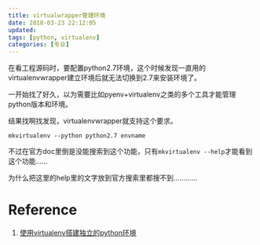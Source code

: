 ```yaml
---
title: virtualwrapper管理环境
date: 2018-03-23 22:12:05
updated:
tags: [python, virtualenv]
categories: [专业]
---
```


在看工程源码时，要配置python2.7环境，这个时候发现一直用的virtualenvwrapper建立环境后就无法切换到2.7来安装环境了。

一开始找了好久，以为需要比如pyenv+virtualenv之类的多个工具才能管理python版本和环境。

结果找啊找发现，virtualenvwrapper就支持这个要求。

```
mkvirtualenv --python python2.7 envname
```

不过在官方doc里倒是没能搜索到这个功能，只有`mkvirtualenv --help`才能看到这个功能……

为什么把这里的help里的文字放到官方搜索里都搜不到…………

# Reference
1. [使用virtualenv搭建独立的python环境](http://blog.51cto.com/qicheng0211/1561685)
